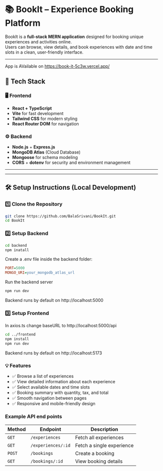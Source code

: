 # 📚 BookIt – Experience Booking Platform

BookIt is a **full-stack MERN application** designed for booking unique experiences and activities online.  
Users can browse, view details, and book experiences with date and time slots in a clean, user-friendly interface.

---
App is AVailable on https://book-it-5c3w.vercel.app/
## 🚀 Tech Stack

### 🖥️ Frontend
- **React + TypeScript**
- **Vite** for fast development
- **Tailwind CSS** for modern styling
- **React Router DOM** for navigation

### ⚙️ Backend
- **Node.js** + **Express.js**
- **MongoDB Atlas** (Cloud Database)
- **Mongoose** for schema modeling
- **CORS** + **dotenv** for security and environment management

---


---

## 🛠️ Setup Instructions (Local Development)

### 1️⃣ Clone the Repository
```bash
git clone https://github.com/BalaSrivani/BookIt.git
cd BookIt
```
### 2️⃣ Setup Backend
```bash
cd backend
npm inatall
```
Create a .env file inside the backend folder:
```ini
PORT=5000
MONGO_URI=your_mongodb_atlas_url
```
Run the backend server
```bash
npm run dev
```
Backend runs by default on  http://localhost:5000

### 3️⃣ Setup Frontend
In axios.ts change baseURL to http://localhost:5000/api
```bash
cd ../frontend
npm install
npm run dev
```
Backend runs by default on  http://localhost:5173


### 💡 Features

- ✅ Browse a list of experiences
- ✅ View detailed information about each experience
- ✅ Select available dates and time slots
- ✅ Booking summary with quantity, tax, and total
- ✅ Smooth navigation between pages
- ✅ Responsive and mobile-friendly design


### Example API end points
| Method | Endpoint           | Description               |
| ------ | ------------------ | ------------------------- |
| `GET`  | `/experiences`     | Fetch all experiences     |
| `GET`  | `/experiences/:id` | Fetch a single experience |
| `POST` | `/bookings`        | Create a booking          |
| `GET`  | `/bookings/:id`    | View booking details      |
